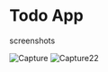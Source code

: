 # Todo App
 screenshots

![Capture](https://user-images.githubusercontent.com/67511197/134050703-47ae8acc-3eeb-4f2c-a814-2d2daf2798cb.PNG)
![Capture22](https://user-images.githubusercontent.com/67511197/134050714-76218170-4293-4870-803b-e248b13a4e55.PNG)
